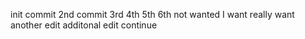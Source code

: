 init commit
2nd commit
3rd
4th
5th
6th
not wanted
I want
really want
another edit
additonal edit
continue
